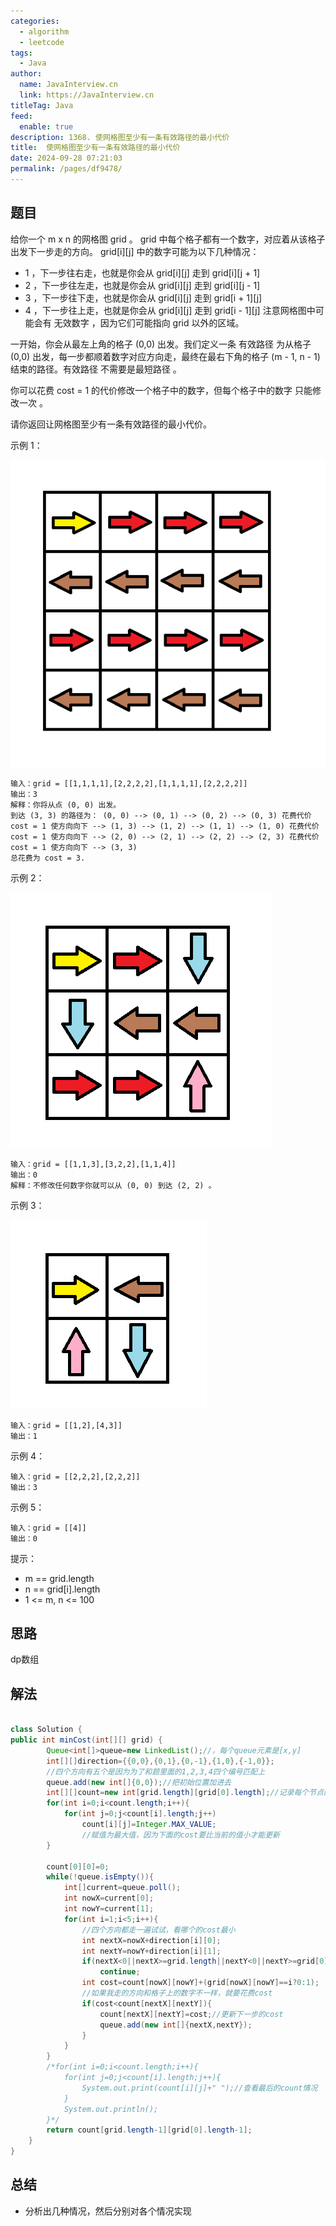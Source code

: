 ```yaml
---
categories: 
  - algorithm
  - leetcode
tags: 
  - Java
author: 
  name: JavaInterview.cn
  link: https://JavaInterview.cn
titleTag: Java
feed: 
  enable: true
description: 1368. 使网格图至少有一条有效路径的最小代价
title:  使网格图至少有一条有效路径的最小代价
date: 2024-09-28 07:21:03
permalink: /pages/df9478/
---
```


## 题目

给你一个 m x n 的网格图 grid 。 grid 中每个格子都有一个数字，对应着从该格子出发下一步走的方向。 grid[i][j] 中的数字可能为以下几种情况：

* 1 ，下一步往右走，也就是你会从 grid[i][j] 走到 grid[i][j + 1]
* 2 ，下一步往左走，也就是你会从 grid[i][j] 走到 grid[i][j - 1]
* 3 ，下一步往下走，也就是你会从 grid[i][j] 走到 grid[i + 1][j]
* 4 ，下一步往上走，也就是你会从 grid[i][j] 走到 grid[i - 1][j]
注意网格图中可能会有 无效数字 ，因为它们可能指向 grid 以外的区域。

一开始，你会从最左上角的格子 (0,0) 出发。我们定义一条 有效路径 为从格子 (0,0) 出发，每一步都顺着数字对应方向走，最终在最右下角的格子 (m - 1, n - 1) 结束的路径。有效路径 不需要是最短路径 。

你可以花费 cost = 1 的代价修改一个格子中的数字，但每个格子中的数字 只能修改一次 。

请你返回让网格图至少有一条有效路径的最小代价。



示例 1：

![1368grid1.png](../../../media/pictures/leetcode/1368grid1.png)

    输入：grid = [[1,1,1,1],[2,2,2,2],[1,1,1,1],[2,2,2,2]]
    输出：3
    解释：你将从点 (0, 0) 出发。
    到达 (3, 3) 的路径为： (0, 0) --> (0, 1) --> (0, 2) --> (0, 3) 花费代价 cost = 1 使方向向下 --> (1, 3) --> (1, 2) --> (1, 1) --> (1, 0) 花费代价 cost = 1 使方向向下 --> (2, 0) --> (2, 1) --> (2, 2) --> (2, 3) 花费代价 cost = 1 使方向向下 --> (3, 3)
    总花费为 cost = 3.
示例 2：

![grid2.png](../../../media/pictures/leetcode/grid2.png)

    输入：grid = [[1,1,3],[3,2,2],[1,1,4]]
    输出：0
    解释：不修改任何数字你就可以从 (0, 0) 到达 (2, 2) 。
示例 3：

![grid3.png](../../../media/pictures/leetcode/grid3.png)

    输入：grid = [[1,2],[4,3]]
    输出：1
示例 4：

    输入：grid = [[2,2,2],[2,2,2]]
    输出：3
示例 5：

    输入：grid = [[4]]
    输出：0


提示：

* m == grid.length
* n == grid[i].length
* 1 <= m, n <= 100

## 思路

dp数组

## 解法
```java

class Solution {
public int minCost(int[][] grid) {
        Queue<int[]>queue=new LinkedList();//，每个queue元素是[x,y]
        int[][]direction={{0,0},{0,1},{0,-1},{1,0},{-1,0}};
        //四个方向有五个是因为为了和题里面的1,2,3,4四个编号匹配上
        queue.add(new int[]{0,0});//把初始位置加进去
        int[][]count=new int[grid.length][grid[0].length];//记录每个节点的cost花费情况
        for(int i=0;i<count.length;i++){
            for(int j=0;j<count[i].length;j++)
                count[i][j]=Integer.MAX_VALUE;
                //赋值为最大值，因为下面的cost要比当前的值小才能更新
        }
        
        count[0][0]=0;
        while(!queue.isEmpty()){
            int[]current=queue.poll();
            int nowX=current[0];
            int nowY=current[1];
            for(int i=1;i<5;i++){
                //四个方向都走一遍试试，看哪个的cost最小
                int nextX=nowX+direction[i][0];
                int nextY=nowY+direction[i][1];
                if(nextX<0||nextX>=grid.length||nextY<0||nextY>=grid[0].length)//下一步出界了
                	continue;
                int cost=count[nowX][nowY]+(grid[nowX][nowY]==i?0:1);
                //如果我走的方向和格子上的数字不一样，就要花费cost
                if(cost<count[nextX][nextY]){
                    count[nextX][nextY]=cost;//更新下一步的cost
                    queue.add(new int[]{nextX,nextY});
                }
            }
        }
        /*for(int i=0;i<count.length;i++){
            for(int j=0;j<count[i].length;j++){
                System.out.print(count[i][j]+" ");//查看最后的count情况
            }
            System.out.println();
        }*/
        return count[grid.length-1][grid[0].length-1];
    }
}
```

## 总结

- 分析出几种情况，然后分别对各个情况实现 
